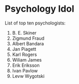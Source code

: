 # Psychology Idol
List of top ten psychologists:

1. B. E. Skiner
1. Zigmund Fraud
1. Albert Bandara
1. Jan Piagett
1. Karl Rogers
1. Wiliam James
1. Erik Eriksson
1. Ivan Pavlow
1. Levw Wygotski
